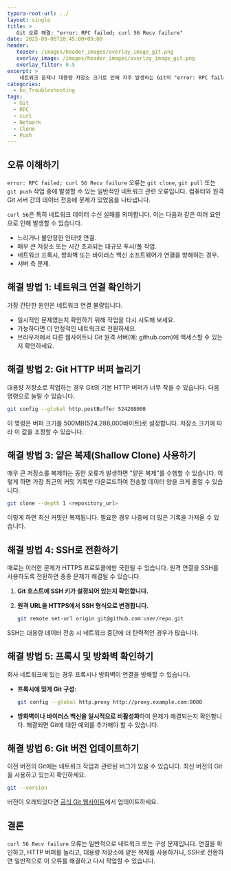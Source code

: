 ```yaml
---
typora-root-url: ../
layout: single
title: >
   Git 오류 해결: "error: RPC failed; curl 56 Recv failure"
date: 2025-08-06T10:45:00+09:00
header:
   teaser: /images/header_images/overlay_image_git.png
   overlay_image: /images/header_images/overlay_image_git.png
   overlay_filter: 0.5
excerpt: >
    네트워크 문제나 대용량 저장소 크기로 인해 자주 발생하는 Git의 "error: RPC failed; curl 56 Recv failure" 오류를 해결하고 수정하는 방법을 알아보세요.
categories:
  - ko_Troubleshooting
tags:
  - Git
  - RPC
  - curl
  - Network
  - Clone
  - Push
---
```


## 오류 이해하기

`error: RPC failed; curl 56 Recv failure` 오류는 `git clone`, `git pull` 또는 `git push` 작업 중에 발생할 수 있는 일반적인 네트워크 관련 오류입니다. 컴퓨터와 원격 Git 서버 간의 데이터 전송에 문제가 있었음을 나타냅니다.

`curl 56`은 특히 네트워크 데이터 수신 실패를 의미합니다. 이는 다음과 같은 여러 요인으로 인해 발생할 수 있습니다.
-   느리거나 불안정한 인터넷 연결.
-   매우 큰 저장소 또는 시간 초과되는 대규모 푸시/풀 작업.
-   네트워크 프록시, 방화벽 또는 바이러스 백신 소프트웨어가 연결을 방해하는 경우.
-   서버 측 문제.

## 해결 방법 1: 네트워크 연결 확인하기

가장 간단한 원인은 네트워크 연결 불량입니다.
-   일시적인 문제였는지 확인하기 위해 작업을 다시 시도해 보세요.
-   가능하다면 더 안정적인 네트워크로 전환하세요.
-   브라우저에서 다른 웹사이트나 Git 원격 서버(예: github.com)에 액세스할 수 있는지 확인하세요.

## 해결 방법 2: Git HTTP 버퍼 늘리기

대용량 저장소로 작업하는 경우 Git의 기본 HTTP 버퍼가 너무 작을 수 있습니다. 다음 명령으로 늘릴 수 있습니다.

```bash
git config --global http.postBuffer 524288000
```

이 명령은 버퍼 크기를 500MB(524,288,000바이트)로 설정합니다. 저장소 크기에 따라 이 값을 조정할 수 있습니다.

## 해결 방법 3: 얕은 복제(Shallow Clone) 사용하기

매우 큰 저장소를 복제하는 동안 오류가 발생하면 "얕은 복제"를 수행할 수 있습니다. 이렇게 하면 가장 최근의 커밋 기록만 다운로드하여 전송할 데이터 양을 크게 줄일 수 있습니다.

```bash
git clone --depth 1 <repository_url>
```

이렇게 하면 최신 커밋만 복제됩니다. 필요한 경우 나중에 더 많은 기록을 가져올 수 있습니다.

## 해결 방법 4: SSH로 전환하기

때로는 이러한 문제가 HTTPS 프로토콜에만 국한될 수 있습니다. 원격 연결을 SSH를 사용하도록 전환하면 종종 문제가 해결될 수 있습니다.

1.  **Git 호스트에 SSH 키가 설정되어 있는지 확인합니다.**
2.  **원격 URL을 HTTPS에서 SSH 형식으로 변경합니다.**

    ```bash
    git remote set-url origin git@github.com:user/repo.git
    ```

SSH는 대용량 데이터 전송 시 네트워크 중단에 더 탄력적인 경우가 많습니다.

## 해결 방법 5: 프록시 및 방화벽 확인하기

회사 네트워크에 있는 경우 프록시나 방화벽이 연결을 방해할 수 있습니다.
-   **프록시에 맞게 Git 구성:**
    ```bash
    git config --global http.proxy http://proxy.example.com:8080
    ```
-   **방화벽이나 바이러스 백신을 일시적으로 비활성화**하여 문제가 해결되는지 확인합니다. 해결되면 Git에 대한 예외를 추가해야 할 수 있습니다.

## 해결 방법 6: Git 버전 업데이트하기

이전 버전의 Git에는 네트워크 작업과 관련된 버그가 있을 수 있습니다. 최신 버전의 Git을 사용하고 있는지 확인하세요.

```bash
git --version
```

버전이 오래되었다면 [공식 Git 웹사이트](https://git-scm.com/downloads)에서 업데이트하세요.

## 결론

`curl 56 Recv failure` 오류는 일반적으로 네트워크 또는 구성 문제입니다. 연결을 확인하고, HTTP 버퍼를 늘리고, 대용량 저장소에 얕은 복제를 사용하거나, SSH로 전환하면 일반적으로 이 오류를 해결하고 다시 작업할 수 있습니다.
